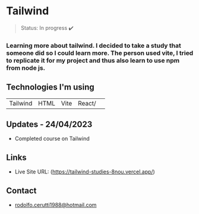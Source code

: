 # <h1>Tailwind</h1>

> Status: In progress ✔️

### Learning more about tailwind. I decided to take a study that someone did so I could learn more. The person used vite, I tried to replicate it for my project and thus also learn to use npm from node js.

## Technologies I'm using

<table>
  <tr>
    <td>Tailwind</td>
    <td>HTML</td>
    <td>Vite</td>
    <td>React/<td>
  </tr>
  
</table>

## Updates - 24/04/2023

+ Completed course on Tailwind

## Links

- Live Site URL: (https://tailwind-studies-8nou.vercel.app/)

## Contact

+ rodolfo.cerutti1988@hotmail.com
